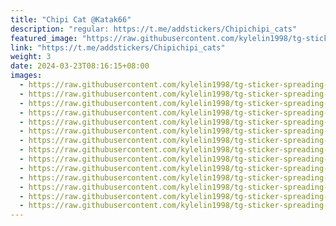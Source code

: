 ```yaml
---
title: "Chipi Cat @Katak66"
description: "regular: https://t.me/addstickers/Chipichipi_cats"
featured_image: "https://raw.githubusercontent.com/kylelin1998/tg-sticker-spreading-worldwide-images/main/img/467a1734-259e-4717-8acd-5c78aed8cdf1.jpg"
link: "https://t.me/addstickers/Chipichipi_cats"
weight: 3
date: 2024-03-23T08:16:15+08:00
images:
  - https://raw.githubusercontent.com/kylelin1998/tg-sticker-spreading-worldwide-images/main/img/467a1734-259e-4717-8acd-5c78aed8cdf1.jpg
  - https://raw.githubusercontent.com/kylelin1998/tg-sticker-spreading-worldwide-images/main/img/58701c7f-dd52-4f5e-86da-7a7815ee3254.jpg
  - https://raw.githubusercontent.com/kylelin1998/tg-sticker-spreading-worldwide-images/main/img/798431d0-5f48-42fd-8c9d-dd3871be58e9.jpg
  - https://raw.githubusercontent.com/kylelin1998/tg-sticker-spreading-worldwide-images/main/img/25f49923-5639-4687-b105-28eec28e4b67.jpg
  - https://raw.githubusercontent.com/kylelin1998/tg-sticker-spreading-worldwide-images/main/img/e475da23-92c8-4cd9-95f3-2ab0ef7e68bb.jpg
  - https://raw.githubusercontent.com/kylelin1998/tg-sticker-spreading-worldwide-images/main/img/b57be657-0fee-4ac8-95e3-6a960dc189dc.jpg
  - https://raw.githubusercontent.com/kylelin1998/tg-sticker-spreading-worldwide-images/main/img/7b30b399-edbb-457b-ab84-4da48bf0bcdf.jpg
  - https://raw.githubusercontent.com/kylelin1998/tg-sticker-spreading-worldwide-images/main/img/e6fa26ec-e8ae-4022-8b99-39ffb195771a.jpg
  - https://raw.githubusercontent.com/kylelin1998/tg-sticker-spreading-worldwide-images/main/img/55dadf54-4472-40e8-a7d3-4433f18e9bc2.jpg
  - https://raw.githubusercontent.com/kylelin1998/tg-sticker-spreading-worldwide-images/main/img/e22a74ee-0f25-4180-9b1d-d16b7cf1a901.jpg
  - https://raw.githubusercontent.com/kylelin1998/tg-sticker-spreading-worldwide-images/main/img/2de83d6a-402c-4029-8113-236f5afad946.jpg
  - https://raw.githubusercontent.com/kylelin1998/tg-sticker-spreading-worldwide-images/main/img/98f032d7-6c96-485b-af7b-215ea5a4646f.jpg
  - https://raw.githubusercontent.com/kylelin1998/tg-sticker-spreading-worldwide-images/main/img/41cd34ce-91e1-4992-a46a-e624fdbb0c6f.jpg
  - https://raw.githubusercontent.com/kylelin1998/tg-sticker-spreading-worldwide-images/main/img/21cfbd6b-e0ec-42b5-ad06-21312ca4fb52.jpg
---
```

